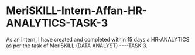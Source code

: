 # MeriSKILL-Intern-Affan-HR-ANALYTICS-TASK-3

As an Intern, I have created and completed within 15 days a HR-ANALYTICS as per the task of MeriSKILL (DATA ANALYST) ----TASK 3.
